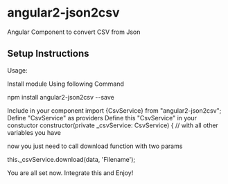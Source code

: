 # angular2-json2csv
Angular Component to convert CSV from Json 


## Setup Instructions

Usage:

Install module Using following Command

npm install angular2-json2csv --save

Include in your component 
import {CsvService} from "angular2-json2csv";
Define "CsvService" as providers
Define this "CsvService" in your constuctor 
constructor(private _csvService: CsvService) { // with all other variables you have

now you just need to call download function with two params 

this._csvService.download(data, 'Filename'); 

You are all set now. Integrate this and Enjoy! 